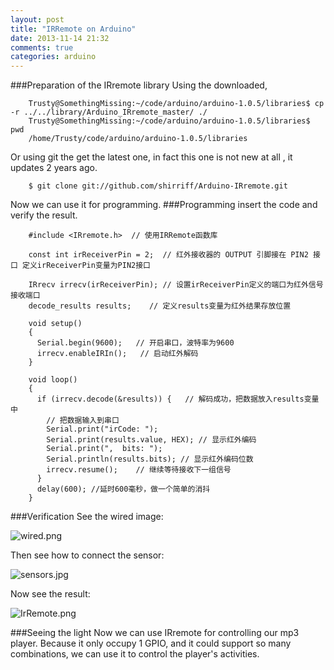 ```yaml
---
layout: post
title: "IRRemote on Arduino"
date: 2013-11-14 21:32
comments: true
categories: arduino
---
```

###Preparation of the IRremote library
Using the downloaded, 

```
	Trusty@SomethingMissing:~/code/arduino/arduino-1.0.5/libraries$ cp -r ../../library/Arduino_IRremote_master/ ./
	Trusty@SomethingMissing:~/code/arduino/arduino-1.0.5/libraries$ pwd
	/home/Trusty/code/arduino/arduino-1.0.5/libraries
```

Or using git the get the latest one, in fact this one is not new at all , it updates 2 years ago. 

```
	$ git clone git://github.com/shirriff/Arduino-IRremote.git
```

Now we can use it for programming. 
###Programming
insert the code and verify the result. 

```
	#include <IRremote.h>  // 使用IRRemote函数库
	 
	const int irReceiverPin = 2;  // 红外接收器的 OUTPUT 引脚接在 PIN2 接口 定义irReceiverPin变量为PIN2接口
	 
	IRrecv irrecv(irReceiverPin); // 设置irReceiverPin定义的端口为红外信号接收端口
	decode_results results;    // 定义results变量为红外结果存放位置
	 
	void setup()
	{
	  Serial.begin(9600);   // 开启串口，波特率为9600
	  irrecv.enableIRIn();   // 启动红外解码
	}
	 
	void loop() 
	{
	  if (irrecv.decode(&results)) {   // 解码成功，把数据放入results变量中
	    // 把数据输入到串口
	    Serial.print("irCode: ");            
	    Serial.print(results.value, HEX); // 显示红外编码
	    Serial.print(",  bits: ");           
	    Serial.println(results.bits); // 显示红外编码位数
	    irrecv.resume();    // 继续等待接收下一组信号
	  }  
	  delay(600); //延时600毫秒，做一个简单的消抖
	}
```

###Verification
See the wired image:

![wired.png](/images/wired.png)

Then see how to connect the sensor:

![sensors.jpg](/images/sensors.jpg)

Now see the result:

![IrRemote.png](/images/IrRemote.png)

###Seeing the light
Now we can use IRremote for controlling our mp3 player. Because it only occupy 1 GPIO, and it could support so many combinations, we can use it to control the player's activities. 
